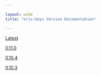 ```yaml
---

layout: wide
title: "eris:keys Version Documentation"

---
```


[Latest](latest/eris-keys/)

[0.11.0](0.11.0/eris-keys/)

[0.10.4](0.10.4/eris-keys/)

[0.10.3](0.10.3/server)
